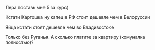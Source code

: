 Лера поставь мне 5 за курс)

Кстати Картошка ну капец в РФ стоит дешевле чем в Белоруссии

Яйца кстати стоят дешевле чем во Владивостоке



Только без Руганья.
А сколько платите за квартиру (комуналка полностью)?